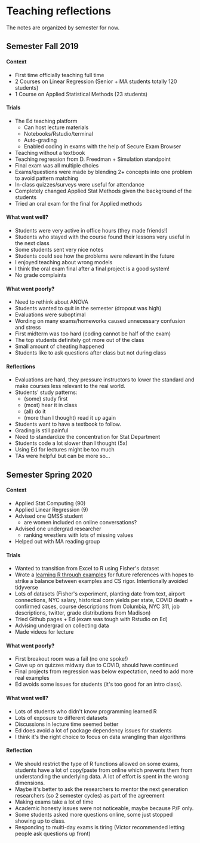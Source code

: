 # Teaching reflections
The notes are organized by semester for now.

## Semester Fall 2019

#### Context
- First time officially teaching full time
- 2 Courses on Linear Regression (Senior + MA students totally 120 students)
- 1 Course on Applied Statistical Methods (23 students)

#### Trials
- The Ed teaching platform
  - Can host lecture materials
  - Notebooks/Rstudio/terminal
  - Auto-grading
  - Enabled coding in exams with the help of Secure Exam Browser
- Teaching without a textbook
- Teaching regression from D. Freedman + Simulation standpoint
- Final exam was all multiple choies
- Exams/questions were made by blending 2+ concepts into one problem to avoid pattern matching
- In-class quizzes/surveys were useful for attendance
- Completely changed Applied Stat Methods given the background of the students
- Tried an oral exam for the final for Applied methods

#### What went well?
- Students were very active in office hours (they made friends!)
- Students who stayed with the course found their lessons very useful in the next class
- Some students sent very nice notes
- Students could see how the problems were relevant in the future
- I enjoyed teaching about wrong models
- I think the oral exam final after a final project is a good system!
- No grade complaints

#### What went poorly?
- Need to rethink about ANOVA
- Students wanted to quit in the semester (dropout was high)
- Evaluations were suboptimal
- Wording on many exams/homeworks caused unnecessary confusion and stress
- First midterm was too hard (coding cannot be half of the exam)
- The top students definitely got more out of the class
- Small amount of cheating happened
- Students like to ask questions after class but not during class

#### Reflections
- Evaluations are hard, they pressure instructors to lower the standard
  and make courses less relevant to the real world.
- Students' study patterns:
  - (some) study first
  - (most) hear it in class
  - (all) do it
  - (more than I thought) read it up again
- Students want to have a textbook to follow.
- Grading is still painful
- Need to standardize the concentration for Stat Department
- Students code a lot slower than I thought (5x)
- Using Ed for lectures might be too much
- TAs were helpful but can be more so...


## Semester Spring 2020

#### Context
- Applied Stat Computing (90)
- Applied Linear Regression (9)
- Advised one QMSS student
  - are women included on online conversations?
- Advised one undergrad researcher
  - ranking wrestlers with lots of missing values
- Helped out with MA reading group

#### Trials
- Wanted to transition from Excel to R using Fisher's dataset
- Wrote a [learning R through examples](stat_computing/lectures/learning_r_intro.md) for future references
  with hopes to strike a balance between examples and CS rigor. Intentionally avoided tidyverse
- Lots of datasets (Fisher's experiment, planting date from text, airport connections, NYC salary,
  historical corn yields per state, COVID death + confirmed cases, course descriptions from Columbia, NYC 311,
  job descriptions, twitter, grade distributions from Madison)
- Tried Github pages + Ed (exam was tough with Rstudio on Ed)
- Advising undergrad on collecting data
- Made videos for lecture

#### What went poorly?
- First breakout room was a fail (no one spoke!)
- Gave up on quizzes midway due to COVID, should have continued
- Final projects from regression was below expectation, need to add more real examples
- Ed avoids some issues for students (it's too good for an intro class).

#### What went well?
- Lots of students who didn't know programming learned R 
- Lots of exposure to different datasets
- Discussions in lecture time seemed better
- Ed does avoid a lot of package dependency issues for students
- I think it's the right choice to focus on data wrangling than algorithms

#### Reflection
- We should restrict the type of R functions allowed on some exams, students have a lot of copy/paste
  from online which prevents them from understanding the underlying data. A lot of effort is spent
  in the wrong dimensions.
- Maybe it's better to ask the researchers to mentor the next generation researchers (so 2 semester cycles)
  as part of the agreement
- Making exams take a lot of time
- Academic honesty issues were not noticeable, maybe because P/F only.
- Some students asked more questions online, some just stopped showing up to class.
- Responding to multi-day exams is tiring (Victor recommended letting people ask questions up front)
